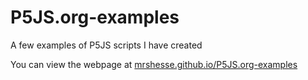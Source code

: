# P5JS.org-examples
A few examples of P5JS scripts I have created

You can view the webpage at [mrshesse.github.io/P5JS.org-examples](https://mrshesse.github.io/P5JS.org-examples/)
